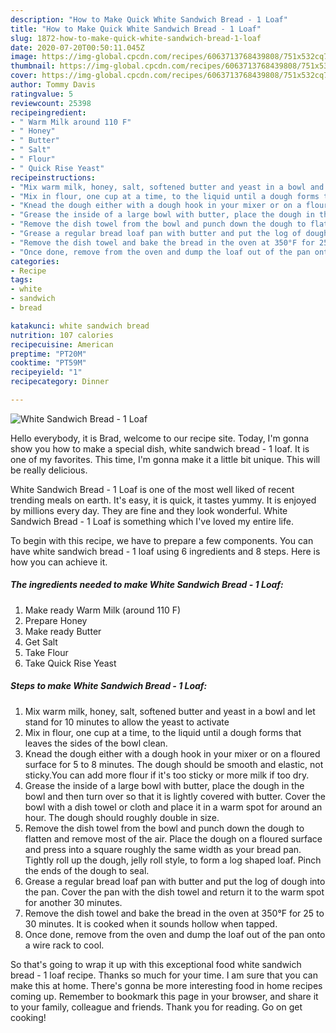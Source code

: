 ```yaml
---
description: "How to Make Quick White Sandwich Bread - 1 Loaf"
title: "How to Make Quick White Sandwich Bread - 1 Loaf"
slug: 1872-how-to-make-quick-white-sandwich-bread-1-loaf
date: 2020-07-20T00:50:11.045Z
image: https://img-global.cpcdn.com/recipes/6063713768439808/751x532cq70/white-sandwich-bread-1-loaf-recipe-main-photo.jpg
thumbnail: https://img-global.cpcdn.com/recipes/6063713768439808/751x532cq70/white-sandwich-bread-1-loaf-recipe-main-photo.jpg
cover: https://img-global.cpcdn.com/recipes/6063713768439808/751x532cq70/white-sandwich-bread-1-loaf-recipe-main-photo.jpg
author: Tommy Davis
ratingvalue: 5
reviewcount: 25398
recipeingredient:
- " Warm Milk around 110 F"
- " Honey"
- " Butter"
- " Salt"
- " Flour"
- " Quick Rise Yeast"
recipeinstructions:
- "Mix warm milk, honey, salt, softened butter and yeast in a bowl and let stand for 10 minutes to allow the yeast to activate"
- "Mix in flour, one cup at a time, to the liquid until a dough forms that leaves the sides of the bowl clean."
- "Knead the dough either with a dough hook in your mixer or on a floured surface for 5 to 8 minutes. The dough should be smooth and elastic, not sticky.You can add more flour if it&#39;s too sticky or more milk if too dry."
- "Grease the inside of a large bowl with butter, place the dough in the bowl and then turn over so that it is lightly covered with butter. Cover the bowl with a dish towel or cloth and place it in a warm spot for around an hour. The dough should roughly double in size."
- "Remove the dish towel from the bowl and punch down the dough to flatten and remove most of the air. Place the dough on a floured surface and press into a square roughly the same width as your bread pan. Tightly roll up the dough, jelly roll style, to form a log shaped loaf. Pinch the ends of the dough to seal."
- "Grease a regular bread loaf pan with butter and put the log of dough into the pan. Cover the pan with the dish towel and return it to the warm spot for another 30 minutes."
- "Remove the dish towel and bake the bread in the oven at 350°F for 25 to 30 minutes. It is cooked when it sounds hollow when tapped."
- "Once done, remove from the oven and dump the loaf out of the pan onto a wire rack to cool."
categories:
- Recipe
tags:
- white
- sandwich
- bread

katakunci: white sandwich bread 
nutrition: 107 calories
recipecuisine: American
preptime: "PT20M"
cooktime: "PT59M"
recipeyield: "1"
recipecategory: Dinner

---
```



![White Sandwich Bread - 1 Loaf](https://img-global.cpcdn.com/recipes/6063713768439808/751x532cq70/white-sandwich-bread-1-loaf-recipe-main-photo.jpg)

Hello everybody, it is Brad, welcome to our recipe site. Today, I'm gonna show you how to make a special dish, white sandwich bread - 1 loaf. It is one of my favorites. This time, I'm gonna make it a little bit unique. This will be really delicious.

White Sandwich Bread - 1 Loaf is one of the most well liked of recent trending meals on earth. It's easy, it is quick, it tastes yummy. It is enjoyed by millions every day. They are fine and they look wonderful. White Sandwich Bread - 1 Loaf is something which I've loved my entire life.




To begin with this recipe, we have to prepare a few components. You can have white sandwich bread - 1 loaf using 6 ingredients and 8 steps. Here is how you can achieve it.

<!--inarticleads1-->

##### The ingredients needed to make White Sandwich Bread - 1 Loaf:

1. Make ready  Warm Milk (around 110 F)
1. Prepare  Honey
1. Make ready  Butter
1. Get  Salt
1. Take  Flour
1. Take  Quick Rise Yeast




<!--inarticleads2-->

##### Steps to make White Sandwich Bread - 1 Loaf:

1. Mix warm milk, honey, salt, softened butter and yeast in a bowl and let stand for 10 minutes to allow the yeast to activate
1. Mix in flour, one cup at a time, to the liquid until a dough forms that leaves the sides of the bowl clean.
1. Knead the dough either with a dough hook in your mixer or on a floured surface for 5 to 8 minutes. The dough should be smooth and elastic, not sticky.You can add more flour if it&#39;s too sticky or more milk if too dry.
1. Grease the inside of a large bowl with butter, place the dough in the bowl and then turn over so that it is lightly covered with butter. Cover the bowl with a dish towel or cloth and place it in a warm spot for around an hour. The dough should roughly double in size.
1. Remove the dish towel from the bowl and punch down the dough to flatten and remove most of the air. Place the dough on a floured surface and press into a square roughly the same width as your bread pan. Tightly roll up the dough, jelly roll style, to form a log shaped loaf. Pinch the ends of the dough to seal.
1. Grease a regular bread loaf pan with butter and put the log of dough into the pan. Cover the pan with the dish towel and return it to the warm spot for another 30 minutes.
1. Remove the dish towel and bake the bread in the oven at 350°F for 25 to 30 minutes. It is cooked when it sounds hollow when tapped.
1. Once done, remove from the oven and dump the loaf out of the pan onto a wire rack to cool.




So that's going to wrap it up with this exceptional food white sandwich bread - 1 loaf recipe. Thanks so much for your time. I am sure that you can make this at home. There's gonna be more interesting food in home recipes coming up. Remember to bookmark this page in your browser, and share it to your family, colleague and friends. Thank you for reading. Go on get cooking!
